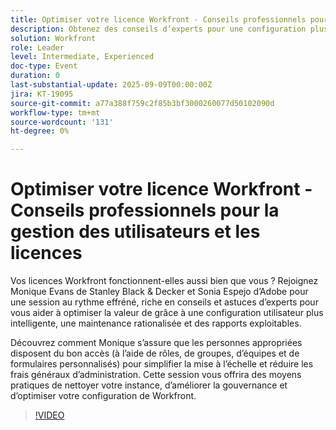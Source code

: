 ```yaml
---
title: Optimiser votre licence Workfront - Conseils professionnels pour la gestion des utilisateurs et les licences
description: Obtenez des conseils d’experts pour une configuration plus intelligente des utilisateurs de Workfront, une gestion des licences rationalisée et une gouvernance améliorée afin d’optimiser la valeur et l’efficacité.
solution: Workfront
role: Leader
level: Intermediate, Experienced
doc-type: Event
duration: 0
last-substantial-update: 2025-09-09T00:00:00Z
jira: KT-19095
source-git-commit: a77a388f759c2f85b3bf3000260077d50102090d
workflow-type: tm+mt
source-wordcount: '131'
ht-degree: 0%

---
```



# Optimiser votre licence Workfront - Conseils professionnels pour la gestion des utilisateurs et les licences

Vos licences Workfront fonctionnent-elles aussi bien que vous ? Rejoignez Monique Evans de Stanley Black &amp; Decker et Sonia Espejo d’Adobe pour une session au rythme effréné, riche en conseils et astuces d’experts pour vous aider à optimiser la valeur de grâce à une configuration utilisateur plus intelligente, une maintenance rationalisée et des rapports exploitables.

Découvrez comment Monique s’assure que les personnes appropriées disposent du bon accès (à l’aide de rôles, de groupes, d’équipes et de formulaires personnalisés) pour simplifier la mise à l’échelle et réduire les frais généraux d’administration. Cette session vous offrira des moyens pratiques de nettoyer votre instance, d’améliorer la gouvernance et d’optimiser votre configuration de Workfront.

>[!VIDEO](https://video.tv.adobe.com/v/3473960/?learn=on&enablevpops&captions=fre_fr)
